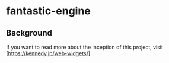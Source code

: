 # fantastic-engine

## Background

If you want to read more about the inception of this project, visit [https://kennedy.jp/web-widgets/]
